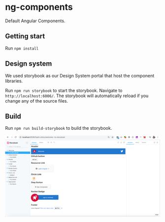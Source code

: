 
# ng-components

Default Angular Components. 

## Getting start
Run `npm install` 

## Design system 
We used storybook as our Design System portal that host the component libraries.

Run `npm run storybook` to start the storybook. Navigate to `http://localhost:6006/`. The storybook will automatically reload if you change any of the source files.

## Build
Run `npm run build-storybook` to build the storybook.

![Screenshot, Screenshot for all components](https://github.com/abumuawiyah/ng-components/blob/master/screen.png)
